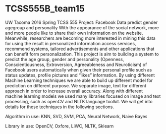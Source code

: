 # TCSS555B_team15
UW Tacoma 2016 Spring TCSS 555 Project: Facebook Data predict gender agegroup and personality 
With the appearance of the social network, more and more people like to share their own information on the website. Meanwhile, researchers are becoming more interested in mining this data for using the result in personalized information access services, recommend systems, tailored advertisements and other applications that can benefit form personalization. This project is aim to building a system to predict the age group, gender and personality (Openness, Conscientiousness, Extroversion, Agreeableness and Neuroticism) of Facebook users automatically when given their personal profile such as status updates, profile pictures and “likes” information. By using different Machine Learning techniques we are able to build up different model for prediction on different purpose. We separate image, text for different approach in order to increase overall accuracy. Along with different machine learning models we used many libraries focused on image and text processing, such as openCV and NLTK language toolkit. We will get into details for these techniques in the following sections.

Algorithm in use:
KNN, SVD, SVM, PCA, Neural Network, Naive Bayes

Library in use:
OpenCV, Oxfore, LIWC, NLTK, Sklearn
